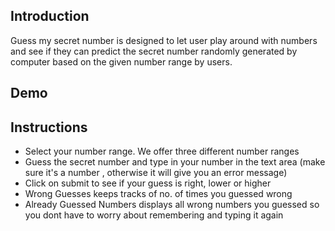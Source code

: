 ## Introduction
Guess my secret number is designed to let user play around with numbers and see if they can predict the secret number randomly generated by computer based on the given number range by users.

## Demo



## Instructions
- Select your number range. We offer three different number ranges
- Guess the secret number and type in your number in the text area (make sure it's a number , otherwise it will give you an error message)
- Click on submit to see if your guess is right, lower or higher
- Wrong Guesses keeps tracks of no. of times you guessed wrong
- Already Guessed Numbers displays all wrong numbers you guessed so you dont have to worry about remembering and typing it again